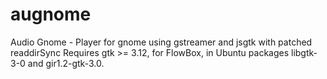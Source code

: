 # augnome
Audio Gnome - Player for gnome using gstreamer and jsgtk with patched readdirSync
Requires gtk >= 3.12, for FlowBox, in Ubuntu packages libgtk-3-0 and gir1.2-gtk-3.0.
